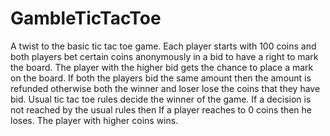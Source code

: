 # GambleTicTacToe

A twist to the basic tic tac toe game.
Each player starts with 100 coins and both players bet certain coins anonymously in a bid to have a right to mark the board.
The player with the higher bid gets the chance to place a mark on the board.
If both the players bid the same amount then the amount is refunded otherwise both the winner and loser lose the coins that they have bid.
Usual tic tac toe rules decide the winner of the game.
If a decision is not reached by the usual rules then 
If a player reaches to 0 coins then he loses.
The player with higher coins wins.



